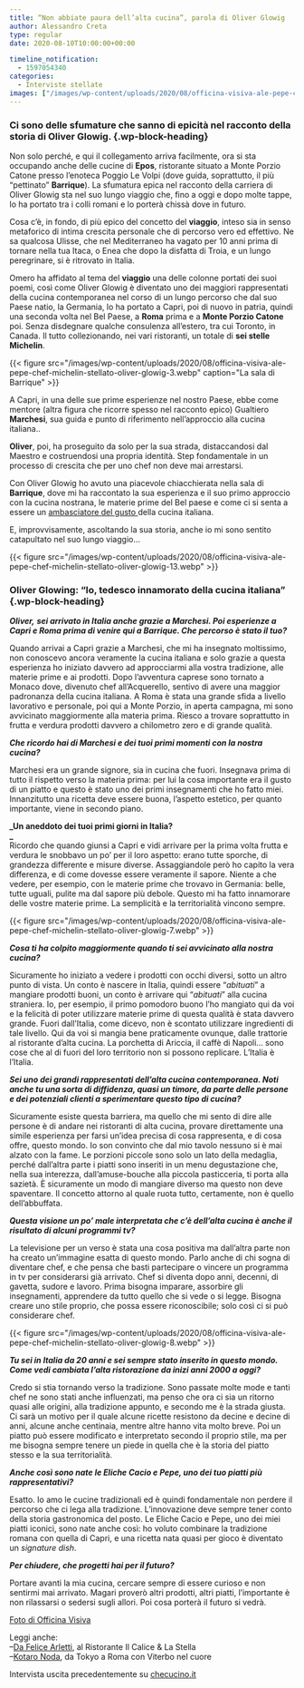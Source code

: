 ```yaml
---
title: “Non abbiate paura dell’alta cucina”, parola di Oliver Glowig
author: Alessandro Creta
type: regular
date: 2020-08-10T10:00:00+00:00

timeline_notification:
  - 1597054340
categories:
  - Interviste stellate
images: ["/images/wp-content/uploads/2020/08/officina-visiva-ale-pepe-chef-michelin-stellato-oliver-glowig-1.webp"]
---
```

### Ci sono delle sfumature che sanno di epicità nel racconto della storia di Oliver Glowig.  {.wp-block-heading}

Non solo perché, e qui il collegamento arriva facilmente, ora si sta occupando anche delle cucine di **Epos**, ristorante situato a Monte Porzio Catone presso l’enoteca Poggio Le Volpi (dove guida, soprattutto, il più “pettinato” **Barrique**). La sfumatura epica nel racconto della carriera di Oliver Glowig sta nel suo lungo viaggio che, fino a oggi e dopo molte tappe, lo ha portato tra i colli romani e lo porterà chissà dove in futuro. 

Cosa c’è, in fondo, di più epico del concetto del **viaggio**, inteso sia in senso metaforico di intima crescita personale che di percorso vero ed effettivo. Ne sa qualcosa Ulisse, che nel Mediterraneo ha vagato per 10 anni prima di tornare nella tua Itaca, o Enea che dopo la disfatta di Troia, e un lungo peregrinare, si è ritrovato in Italia. 

Omero ha affidato al tema del **viaggio** una delle colonne portati dei suoi poemi, così come Oliver Glowig è diventato uno dei maggiori rappresentati della cucina contemporanea nel corso di un lungo percorso che dal suo Paese natio, la Germania, lo ha portato a Capri, poi di nuovo in patria, quindi una seconda volta nel Bel Paese, a **Roma** prima e a **Monte Porzio Catone** poi. Senza disdegnare qualche consulenza all’estero, tra cui Toronto, in Canada. Il tutto collezionando, nei vari ristoranti, un totale di **sei stelle Michelin**.


{{< figure src="/images/wp-content/uploads/2020/08/officina-visiva-ale-pepe-chef-michelin-stellato-oliver-glowig-3.webp" caption="La sala di Barrique" >}}


A Capri, in una delle sue prime esperienze nel nostro Paese, ebbe come mentore (altra figura che ricorre spesso nel racconto epico) Gualtiero **Marchesi**, sua guida e punto di riferimento nell&#8217;approccio alla cucina italiana.. 

**Oliver**, poi, ha proseguito da solo per la sua strada, distaccandosi dal Maestro e costruendosi una propria identità. Step fondamentale in un processo di crescita che per uno chef non deve mai arrestarsi. 

Con Oliver Glowig ho avuto una piacevole chiacchierata nella sala di **Barrique**, dove mi ha raccontato la sua esperienza e il suo primo approccio con la cucina nostrana, le materie prime del Bel paese e come ci si senta a essere un <a rel="noreferrer noopener" href="https://www.ambasciatoridelgusto.it/" target="_blank">ambasciatore del gusto </a>della cucina italiana. 

E, improvvisamente, ascoltando la sua storia, anche io mi sono sentito catapultato nel suo lungo viaggio…


{{< figure src="/images/wp-content/uploads/2020/08/officina-visiva-ale-pepe-chef-michelin-stellato-oliver-glowig-13.webp" >}}


### Oliver Glowing: &#8220;Io, tedesco innamorato della cucina italiana&#8221; {.wp-block-heading}

**_Oliver,_** _**sei arrivato in Italia anche grazie a Marchesi. Poi esperienze a Capri e Roma prima di venire qui a Barrique. Che percorso è stato il tuo?**_

Quando arrivai a Capri grazie a Marchesi, che mi ha insegnato moltissimo, non conoscevo ancora veramente la cucina italiana e solo grazie a questa esperienza ho iniziato davvero ad approcciarmi alla vostra tradizione, alle materie prime e ai prodotti. Dopo l&#8217;avventura caprese sono tornato a Monaco dove, divenuto chef all&#8217;Acquerello, sentivo di avere una maggior padronanza della cucina italiana. A Roma è stata una grande sfida a livello lavorativo e personale, poi qui a Monte Porzio, in aperta campagna, mi sono avvicinato maggiormente alla materia prima. Riesco a trovare soprattutto in frutta e verdura prodotti davvero a chilometro zero e di grande qualità.

_**Che ricordo hai di Marchesi e dei tuoi primi momenti con la nostra cucina?**_

Marchesi era un grande signore, sia in cucina che fuori. Insegnava prima di tutto il rispetto verso la materia prima: per lui la cosa importante era il gusto di un piatto e questo è stato uno dei primi insegnamenti che ho fatto miei. Innanzitutto una ricetta deve essere buona, l&#8217;aspetto estetico, per quanto importante, viene in secondo piano. 

**_Un aneddoto dei tuoi primi giorni in Italia?  
_**  
Ricordo che quando giunsi a Capri e vidi arrivare per la prima volta frutta e verdura le snobbavo un po&#8217; per il loro aspetto: erano tutte sporche, di grandezza differente e misure diverse. Assaggiandole però ho capito la vera differenza, e di come dovesse essere veramente il sapore. Niente a che vedere, per esempio, con le materie prime che trovavo in Germania: belle, tutte uguali, pulite ma dal sapore più debole. Questo mi ha fatto innamorare delle vostre materie prime. La semplicità e la territorialità vincono sempre.


{{< figure src="/images/wp-content/uploads/2020/08/officina-visiva-ale-pepe-chef-michelin-stellato-oliver-glowig-7.webp" >}}


**_Cosa ti ha colpito maggiormente quando ti sei avvicinato alla nostra cucina?_**

Sicuramente ho iniziato a vedere i prodotti con occhi diversi, sotto un altro punto di vista. Un conto è nascere in Italia, quindi essere &#8220;_abituati_&#8221; a mangiare prodotti buoni, un conto è arrivare qui &#8220;_abituati_&#8221; alla cucina straniera. Io, per esempio, il primo pomodoro buono l&#8217;ho mangiato qui da voi e la felicità di poter utilizzare materie prime di questa qualità è stata davvero grande. Fuori dall&#8217;Italia, come dicevo, non è scontato utilizzare ingredienti di tale livello. Qui da voi si mangia bene praticamente ovunque, dalle trattorie al ristorante d&#8217;alta cucina. La porchetta di Ariccia, il caffè di Napoli&#8230; sono cose che al di fuori del loro territorio non si possono replicare. L&#8217;Italia è l&#8217;Italia.

**_Sei uno dei grandi rappresentati dell&#8217;alta cucina contemporanea. Noti anche tu una sorta di diffidenza, quasi un timore, da parte delle persone e dei potenziali clienti a sperimentare questo tipo di cucina?_**

Sicuramente esiste questa barriera, ma quello che mi sento di dire alle persone è di andare nei ristoranti di alta cucina, provare direttamente una simile esperienza per farsi un&#8217;idea precisa di cosa rappresenta, e di cosa offre, questo mondo. Io son convinto che dal mio tavolo nessuno si è mai alzato con la fame. Le porzioni piccole sono solo un lato della medaglia, perché dall&#8217;altra parte i piatti sono inseriti in un menu degustazione che, nella sua interezza, dall&#8217;amuse-bouche alla piccola pasticceria, ti porta alla sazietà. È sicuramente un modo di mangiare diverso ma questo non deve spaventare. Il concetto attorno al quale ruota tutto, certamente, non è quello dell&#8217;abbuffata.

**_Questa visione un po&#8217; male interpretata che c&#8217;è dell&#8217;alta cucina è anche il risultato di alcuni programmi tv?_**

La televisione per un verso è stata una cosa positiva ma dall&#8217;altra parte non ha creato un&#8217;immagine esatta di questo mondo. Parlo anche di chi sogna di diventare chef, e che pensa che basti partecipare o vincere un programma in tv per considerarsi già arrivato. Chef si diventa dopo anni, decenni, di gavetta, sudore e lavoro. Prima bisogna imparare, assorbire gli insegnamenti, apprendere da tutto quello che si vede o si legge. Bisogna creare uno stile proprio, che possa essere riconoscibile; solo così ci si può considerare chef.


{{< figure src="/images/wp-content/uploads/2020/08/officina-visiva-ale-pepe-chef-michelin-stellato-oliver-glowig-8.webp" >}}


_**Tu sei in Italia da 20 anni e sei sempre stato inserito in questo mondo. Come vedi cambiata l&#8217;alta ristorazione da inizi anni 2000 a oggi?**_

Credo si stia tornando verso la tradizione. Sono passate molte mode e tanti chef ne sono stati anche influenzati, ma penso che ora ci sia un ritorno quasi alle origini, alla tradizione appunto, e secondo me è la strada giusta. Ci sarà un motivo per il quale alcune ricette resistono da decine e decine di anni, alcune anche centinaia, mentre altre hanno vita molto breve. Poi un piatto può essere modificato e interpretato secondo il proprio stile, ma per me bisogna sempre tenere un piede in quella che è la storia del piatto stesso e la sua territorialità.

_**Anche così sono nate le Eliche Cacio e Pepe, uno dei tuo piatti più rappresentativi?**_

Esatto.&nbsp;Io amo le cucine tradizionali ed è quindi fondamentale non perdere il percorso che ci lega alla tradizione. L&#8217;innovazione deve sempre tener conto della storia gastronomica del posto. Le Eliche Cacio e Pepe, uno dei miei piatti iconici, sono nate anche così: ho voluto combinare la tradizione romana con quella di Capri, e una ricetta nata quasi per gioco è diventato un _signature dish_.

_**Per chiudere, che progetti hai per il futuro?**_

Portare avanti la mia cucina, cercare sempre di essere curioso e non sentirmi mai arrivato. Magari proverò altri prodotti, altri piatti, l&#8217;importante è non rilassarsi o sedersi sugli allori. Poi cosa porterà il futuro si vedrà.

<a rel="noreferrer noopener" href="https://www.officinavisiva.it/" target="_blank">Foto di Officina Visiva</a>

Leggi anche:  
&#8211;<a rel="noreferrer noopener" href="https://aleepepe.com/2020/06/18/ristorante-felice-arletti/" target="_blank">Da Felice Arletti</a>, al Ristorante Il Calice & La Stella  
&#8211;<a rel="noreferrer noopener" href="https://aleepepe.com/2020/07/20/kotaro-noda-intervista/" target="_blank">Kotaro Noda</a>, da Tokyo a Roma con Viterbo nel cuore 

Intervista uscita precedentemente su <a href="https://www.checucino.it/barrique-oliver-glowig/" target="_blank" rel="noreferrer noopener">checucino.it</a>